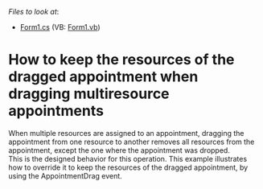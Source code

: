 <!-- default file list -->
*Files to look at*:

* [Form1.cs](./CS/Form1.cs) (VB: [Form1.vb](./VB/Form1.vb))
<!-- default file list end -->
# How to keep the resources of the dragged appointment when dragging multiresource appointments


<p>When multiple resources are assigned to an appointment, dragging the appointment from one resource to another removes all resources from the appointment, except the one where the appointment was dropped.<br />
This is the designed behavior for this operation. This example illustrates how to override it to keep the resources of the dragged appointment, by using the AppointmentDrag event.</p>

<br/>


